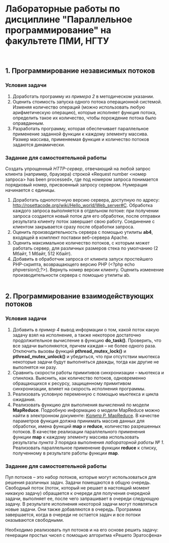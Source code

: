 # Лабораторные работы по дисциплине "Параллельное программирование" на факультете ПМИ, НГТУ
&nbsp;  

## 1. Программирование независимых потоков
### Условия задачи

1) Доработать программу из *примера 2* в методическом указании.
2) Оценить стоимость запуска одного потока операционной системой. Изменяя количество операций (можно использовать любую арифметическую 
операцию), которые исполняет функция потока, определить такое их количество, чтобы порождение потока было оправданным.
3) Разработать программу, которая обеспечивает параллельное применение заданной функции к каждому элементу массива. Размер массива, 
применяемая функция и количество потоков задаются динамически.

### Задание для самостоятельной работы
Создать упрощенный *HTTP-сервер*, отвечающий на любой запрос клиента (например, браузера) строкой «Request number <номер запроса> 
has been processed», где под номером запроса понимается порядковый номер, присвоенный запросу сервером. Нумерация начинается с единицы.
1) Доработать однопоточную версию сервера, доступную по адресу: http://rosettacode.org/wiki/Hello_world/Web_server#C. Обработка 
каждого запроса выполняется в отдельном потоке: при получении запроса создается новый поток для его обработки, после отправки результата 
клиенту поток завершает свою работу. Соединение с клиентом закрывается сразу после обработки запроса.
2) Оценить производительность сервера с помощью утилиты **ab4**, входящей в комплект поставки веб-сервера Apache.
3) Оценить максимальное количество потоков, с которым может работать сервер, для различных размеров стека по умолчанию (2 Мбайт, 1 Мбайт, 512 Кбайт).
4) Добавить в обработчик запроса от клиента запуск простейшего PHP-скрипта, возвращающего версию PHP (\<?php echo phpversion();?\>). 
Вернуть номер версии клиенту. Оценить изменение производительности сервера с помощью утилиты ab.  
&nbsp;  


## 2. Программирование взаимодействующих потоков
### Условия задачи
  
1) Добавить в *пример 4* вывод информации о том, какой поток какую задачу взял на исполнение, а также некоторое достаточно продолжительное вычисление в функцию **do_task()**. Проверить, что все задачи выполняются, причем каждая – не более одного раза. Отключить вызовы функций **pthread_mutex_lock()** и **pthread_mutex_unlock()** и убедиться, что при отсутствии мьютекса некоторые задачи будут выполняться дважды, тогда как другие не выполнятся ни разу.
2) Сравнить скорости работы примитивов синхронизации – мьютекса и спинлока. Выяснить, как количество потоков, одновременно обращающихся к ресурсу, защищенному примитивом синхронизации, влияет на скорость исполнения программы.
3) Реализовать условную переменную с помощью мьютекса и цикла ожидания.
4) Реализовать функцию для выполнения вычислений по модели **MapReduce**. Подробную информацию о модели MapReduce можно найти в электронном документе: [*Калита Р.* MapReduce](http://regfordev.blogspot.com/2015/09/mapreduce.html#.XmUX76gzaCo "Блог о разработке, программировании на С#/.NET, и не только."). В качестве параметров функция должна принимать массив данных для обработки, имена функций **map** и **reduce**, количество разрешенных потоков. В качестве реализации параллельного применения функции **map** к каждому элементу массива использовать результаты *пункта 3* порядка выполнения *лабораторной работы № 1*. Реализовать параллельное применение функции **reduce** к списку, полученному в результате работы функции **map**.

### Задание для самостоятельной работы  
Пул потоков – это набор потоков, которые могут использоваться для решения различных задач. Задачи помещаются в общую очередь. Свободный поток (поток, который не решает в настоящий момент никакую задачу) обращается к очереди для получения очередной задачи, выполняет ее, после чего запрашивает в очереди следующую задачу. В результате исполнения некоторой задачи могут появляться новые задачи. Они также добавляются в очередь. Программа завершается, когда в очереди не остается задач и все потоки оказываются свободными.  

Необходимо реализовать пул потоков и на его основе решить задачу: генерации простых чисел с помощью алгоритма «Решето Эратосфена»

